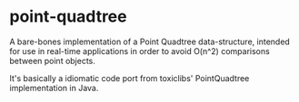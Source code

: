 point-quadtree
==============

A bare-bones implementation of a Point Quadtree data-structure, intended for use in real-time applications in order to avoid O(n^2) comparisons between point objects.

It's basically a idiomatic code port from toxiclibs' PointQuadtree implementation in Java.
